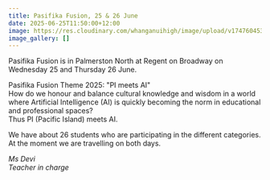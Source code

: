 ```yaml
---
title: Pasifika Fusion, 25 & 26 June
date: 2025-06-25T11:50:00+12:00
image: https://res.cloudinary.com/whanganuihigh/image/upload/v1747604532/Events/Pacifika_Fusion_2025.Screenshot_2025-05-19_094057.jpg
image_gallery: []
---
```

Pasifika Fusion is in Palmerston North at Regent on Broadway on Wednesday 25 and Thursday 26 June.  
 
Pasifika Fusion Theme 2025:  "PI meets AI"  
How do we honour and balance cultural knowledge and wisdom in a world where Artificial Intelligence (AI) is quickly becoming the norm in educational and professional spaces?  
Thus PI (Pacific Island) meets AI.  

We have about 26 students who are participating in the different categories.  
At the moment we are travelling on both days.

*Ms Devi  
Teacher in charge*   

